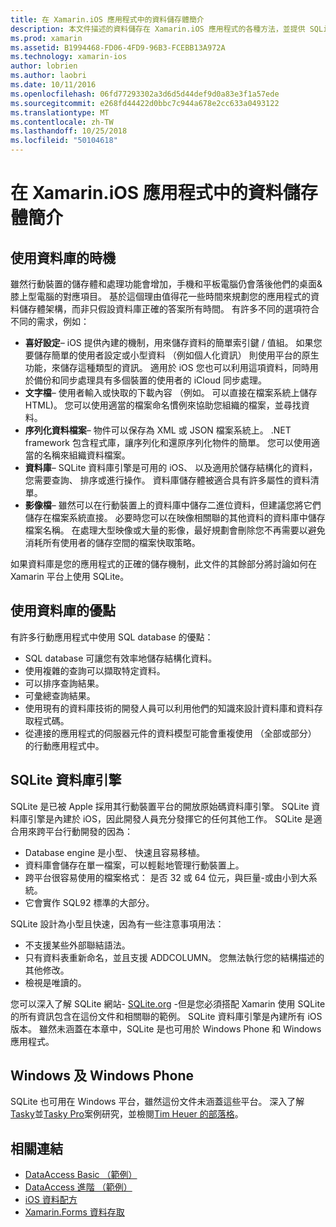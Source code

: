 ```yaml
---
title: 在 Xamarin.iOS 應用程式中的資料儲存體簡介
description: 本文件描述的資料儲存在 Xamarin.iOS 應用程式的各種方法，並提供 SQLite 的優點有關的特定資訊。
ms.prod: xamarin
ms.assetid: B1994468-FD06-4FD9-96B3-FCEBB13A972A
ms.technology: xamarin-ios
author: lobrien
ms.author: laobri
ms.date: 10/11/2016
ms.openlocfilehash: 06fd77293302a3d6d5d44def9d0a83e3f1a57ede
ms.sourcegitcommit: e268fd44422d0bbc7c944a678e2cc633a0493122
ms.translationtype: MT
ms.contentlocale: zh-TW
ms.lasthandoff: 10/25/2018
ms.locfileid: "50104618"
---
```

# <a name="introduction-to-data-storage-in-xamarinios-apps"></a>在 Xamarin.iOS 應用程式中的資料儲存體簡介

## <a name="when-to-use-a-database"></a>使用資料庫的時機

雖然行動裝置的儲存體和處理功能會增加，手機和平板電腦仍會落後他們的桌面&amp;膝上型電腦的對應項目。 基於這個理由值得花一些時間來規劃您的應用程式的資料儲存體架構，而非只假設資料庫正確的答案所有時間。 有許多不同的選項符合不同的需求，例如：

-  **喜好設定**– iOS 提供內建的機制，用來儲存資料的簡單索引鍵 / 值組。 如果您要儲存簡單的使用者設定或小型資料 （例如個人化資訊） 則使用平台的原生功能，來儲存這種類型的資訊。 適用於 iOS 您也可以利用這項資料，同時用於備份和同步處理具有多個裝置的使用者的 iCloud 同步處理。
-  **文字檔**– 使用者輸入或快取的下載內容 （例如。 可以直接在檔案系統上儲存 HTML)。 您可以使用適當的檔案命名慣例來協助您組織的檔案，並尋找資料。
-  **序列化資料檔案**– 物件可以保存為 XML 或 JSON 檔案系統上。 .NET framework 包含程式庫，讓序列化和還原序列化物件的簡單。 您可以使用適當的名稱來組織資料檔案。
-  **資料庫**– SQLite 資料庫引擎是可用的 iOS、 以及適用於儲存結構化的資料，您需要查詢、 排序或進行操作。 資料庫儲存體被適合具有許多屬性的資料清單。
-  **影像檔**– 雖然可以在行動裝置上的資料庫中儲存二進位資料，但建議您將它們儲存在檔案系統直接。 必要時您可以在映像相關聯的其他資料的資料庫中儲存檔案名稱。 在處理大型映像或大量的影像，最好規劃會刪除您不再需要以避免消耗所有使用者的儲存空間的檔案快取策略。


如果資料庫是您的應用程式的正確的儲存機制，此文件的其餘部分將討論如何在 Xamarin 平台上使用 SQLite。

## <a name="advantages-of-using-a-database"></a>使用資料庫的優點

有許多行動應用程式中使用 SQL database 的優點：

-  SQL database 可讓您有效率地儲存結構化資料。
-  使用複雜的查詢可以擷取特定資料。
-  可以排序查詢結果。
-  可彙總查詢結果。
-  使用現有的資料庫技術的開發人員可以利用他們的知識來設計資料庫和資料存取程式碼。
-  從連接的應用程式的伺服器元件的資料模型可能會重複使用 （全部或部分） 的行動應用程式中。


## <a name="sqlite-database-engine"></a>SQLite 資料庫引擎

SQLite 是已被 Apple 採用其行動裝置平台的開放原始碼資料庫引擎。 SQLite 資料庫引擎是內建於 iOS，因此開發人員充分發揮它的任何其他工作。 SQLite 是適合用來跨平台行動開發的因為：

-  Database engine 是小型、 快速且容易移植。
-  資料庫會儲存在單一檔案，可以輕鬆地管理行動裝置上。
-  跨平台很容易使用的檔案格式： 是否 32 或 64 位元，與巨量-或由小到大系統。
-  它會實作 SQL92 標準的大部分。


SQLite 設計為小型且快速，因為有一些注意事項用法：

-  不支援某些外部聯結語法。
-  只有資料表重新命名，並且支援 ADDCOLUMN。 您無法執行您的結構描述的其他修改。
-  檢視是唯讀的。


您可以深入了解 SQLite 網站- [SQLite.org](http://SQLite.org) -但是您必須搭配 Xamarin 使用 SQLite 的所有資訊包含在這份文件和相關聯的範例。 SQLite 資料庫引擎是內建所有 iOS 版本。
雖然未涵蓋在本章中，SQLite 是也可用於 Windows Phone 和 Windows 應用程式。

## <a name="windows-and-windows-phone"></a>Windows 及 Windows Phone

SQLite 也可用在 Windows 平台，雖然這份文件未涵蓋這些平台。
深入了解[Tasky](~/cross-platform/app-fundamentals/building-cross-platform-applications/case-study-tasky.md)並[Tasky Pro](http://docs.xamarin.com/guides/cross-platform/application_fundamentals/building_cross_platform_applications/case_study%3A_tasky)案例研究，並檢閱[Tim Heuer 的部落格](http://timheuer.com/blog/archive/2012/06/28/seeding-your-metro-style-app-with-sqlite-database.aspx)。



## <a name="related-links"></a>相關連結

- [DataAccess Basic （範例）](https://github.com/xamarin/mobile-samples/tree/master/DataAccess/Basic)
- [DataAccess 進階 （範例）](https://github.com/xamarin/mobile-samples/tree/master/DataAccess/Advanced)
- [iOS 資料配方](https://github.com/xamarin/recipes/tree/master/Recipes/ios/data/sqlite)
- [Xamarin.Forms 資料存取](~/xamarin-forms/app-fundamentals/databases.md)
